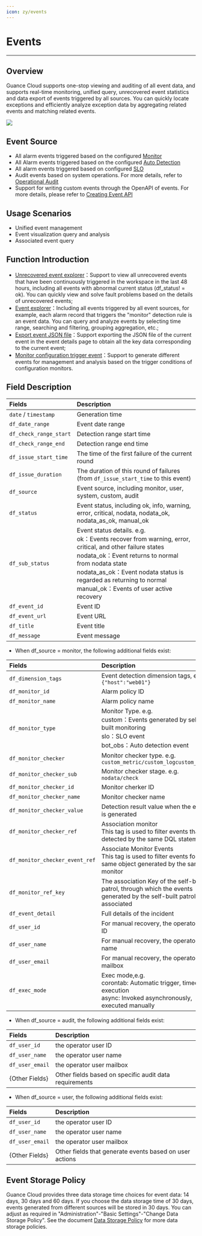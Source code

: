 ```yaml
---
icon: zy/events
---
```

# Events
---

## Overview

Guance Cloud supports one-stop viewing and auditing of all event data, and supports real-time monitoring, unified query, unrecovered event statistics and data export of events triggered by all sources. You can quickly locate exceptions and efficiently analyze exception data by aggregating related events and matching related events.

![](img/4.event_3.gif)

## Event Source

- All alarm events triggered based on the configured [Monitor](../monitor/monitor/index.md)
- All Alarm events triggered based on the configured [Auto Detection](../monitoring/bot-obs/index.md)
- All alarm events triggered based on configured [SLO](../monitoring/slo.md)
- Audit events based on system operations. For more details, refer to [Operational Audit](../management/operation-audit.md)
- Support for writing custom events through the OpenAPI of events. For more details, please refer to [Creating Event API](../open-api/keyevent/create.md)

## Usage Scenarios

- Unified event management
- Event visualization query and analysis
- Associated event query

## Function Introduction

- [Unrecovered event explorer](unrecovered-events.md)：Support to view all unrecovered events that have been continuously triggered in the workspace in the last 48 hours, including all events with abnormal current status (df_status! = ok). You can quickly view and solve fault problems based on the details of unrecovered events;
- [Event explorer](event-list.md)：Including all events triggered by all event sources, for example, each alarm record that triggers the "monitor" detection rule is an event data. You can query and analyze events by selecting time range, searching and filtering, grouping aggregation, etc.;
- [Export event JSON file](event-details.md)：Support exporting the JSON file of the current event in the event details page to obtain all the key data corresponding to the current event;
- [Monitor configuration trigger event](../monitoring/monitor/index.md)：Support to generate different events for management and analysis based on the trigger conditions of configuration monitors.


## Field Description
| Fields                 | Description                                                  |
| :--------------------- | :----------------------------------------------------------- |
| `date` / `timestamp`   | Generation time                                              |
| `df_date_range`        | Event date range                                             |
| `df_check_range_start` | Detection range start time                                   |
| `df_check_range_end`   | Detection range end time                                     |
| `df_issue_start_time`  | The time of the first failure of the current round           |
| `df_issue_duration`    | The duration of this round of failures (from `df_issue_start_time` to this event) |
| `df_source`            | Event source, including monitor, user, system, custom, audit |
| `df_status`            | Event status, including ok, info, warning, error, critical, nodata, nodata_ok, nodata_as_ok, manual_ok |
| `df_sub_status`        | Event status details. e.g. <br/>ok：Events recover from warning, error, critical, and other failure states<br/>nodata_ok：Event returns to normal from nodata state<br/>nodata_as_ok：Event nodata status is regarded as returning to normal<br/>manual_ok：Events of user active recovery |
| `df_event_id`          | Event ID                                                     |
| `df_event_url`         | Event URL                                                    |
| `df_title`             | Event title                                                  |
| `df_message`           | Event message                                                |


- When df_source = monitor, the following additional fields exist:

| Fields                         | Description                                                  |
| :----------------------------- | :----------------------------------------------------------- |
| `df_dimension_tags`            | Event detection dimension tags, e.g.  `{"host":"web01"}`     |
| `df_monitor_id`                | Alarm policy ID                                              |
| `df_monitor_name`              | Alarm policy name                                            |
| `df_monitor_type`              | Monitor Type. e.g.<br/>custom：Events generated by self-built monitoring<br/>slo：SLO event<br/>bot_obs：Auto detection event |
| `df_monitor_checker`           | Monitor checker  type. e.g. `custom_metric/custom_logcustom_apm/…` |
| `df_monitor_checker_sub`       | Monitor checker stage. e.g. `nodata/check`                   |
| `df_monitor_checker_id`        | Monitor cherker ID                                           |
| `df_monitor_checker_name`      | Monitor checker name                                         |
| `df_monitor_checker_value`     | Detection result value when the event is generated           |
| `df_monitor_checker_ref`       | Association monitor<br/>This tag is used to filter events that are detected by the same DQL statement |
| `df_monitor_checker_event_ref` | Associate Monitor Events <br/>This tag is used to filter events for the same object generated by the same monitor |
| `df_monitor_ref_key`           | The association Key of the self-built patrol, through which the events generated by the self-built patrol are associated |
| `df_event_detail`              | Full details of the incident                                 |
| `df_user_id`                   | For manual recovery, the operator user ID                    |
| `df_user_name`                 | For manual recovery, the operator user name                  |
| `df_user_email`                | For manual recovery, the operator user mailbox               |
| `df_exec_mode`                 | Exec mode,e.g.<br/>corontab: Automatic trigger, timed execution<br/>async: Invoked asynchronously, executed manually |

- When df_source = audit, the following additional fields exist:

| Fields          | Description                                            |
| :-------------- | :----------------------------------------------------- |
| `df_user_id`    | the operator user ID                                   |
| `df_user_name`  | the operator user name                                 |
| `df_user_email` | the operator user mailbox                              |
| {Other Fields}  | Other fields based on specific audit data requirements |

- When df_source = user, the following additional fields exist:

| Fields          | Description                                             |
| :-------------- | :------------------------------------------------------ |
| `df_user_id`    | the operator user ID                                    |
| `df_user_name`  | the operator user name                                  |
| `df_user_email` | the operator user mailbox                               |
| {Other Fields}  | Other fields that generate events based on user actions |

## Event Storage Policy

Guance Cloud provides three data storage time choices for event data: 14 days, 30 days and 60 days. If you choose the data storage time of 30 days, events generated from different sources will be stored in 30 days. You can adjust as required in "Administration"-"Basic Settings"-"Change Data Storage Policy". See the document [Data Storage Policy](../billing/billing-method/data-storage.md) for more data storage policies.
